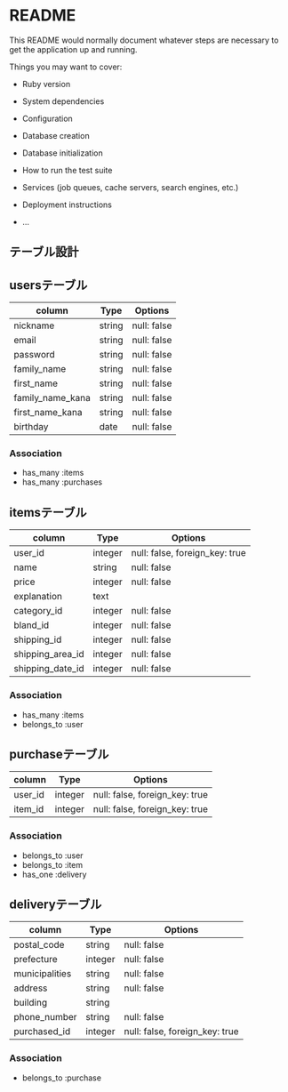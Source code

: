 # README

This README would normally document whatever steps are necessary to get the
application up and running.

Things you may want to cover:

* Ruby version

* System dependencies

* Configuration

* Database creation

* Database initialization

* How to run the test suite

* Services (job queues, cache servers, search engines, etc.)

* Deployment instructions

* ...

## テーブル設計

## usersテーブル

|  column                         | Type            | Options           |
| ---------------------- | ---------- | --------------- |
| nickname                       | string         | null: false         |
| email                              | string          | null: false         |
| password                       | string          | null: false         |
| family_name                  | string          | null: false         |
| first_name                      | string          | null: false          |
| family_name_kana         | string          | null: false          |
| first_name_kana            | string          | null: false          |
| birthday                         | date          | null: false          |

### Association

- has_many :items
- has_many :purchases


## itemsテーブル

|  column                   | Type            | Options             |
| ------------------ | ------------ | --------------- |
| user_id                     | integer        | null: false, foreign_key: true  |
| name                       | string           | null: false          |
| price                         | integer        | null: false          |
| explanation              | text              |                            |
| category_id              | integer         | null: false          |
| bland_id                   | integer         | null: false          |
| shipping_id              | integer         | null: false          |
| shipping_area_id          | integer          | null: false          |
| shipping_date_id          | integer          | null: false          |


### Association

- has_many :items
- belongs_to :user

## purchaseテーブル

|  column       | Type       | Options                                    |
| ----------- | --------- | ---------------------------- |
| user_id        | integer    | null: false, foreign_key: true  |
| item_id        | integer    | null: false, foreign_key: true  |


### Association

- belongs_to :user
- belongs_to :item
- has_one :delivery

## deliveryテーブル

|  column                | Type           | Options             |
| ----------------- | ---------- | --------------- |
| postal_code         | string         | null: false          |
| prefecture            | integer       | null: false          |
| municipalities      | string          | null: false          |
| address                | string          | null: false          |
| building                | string          |                           |
| phone_number    | string          | null: false          |
| purchased_id       | integer        | null: false, foreign_key: true |

### Association

- belongs_to :purchase
